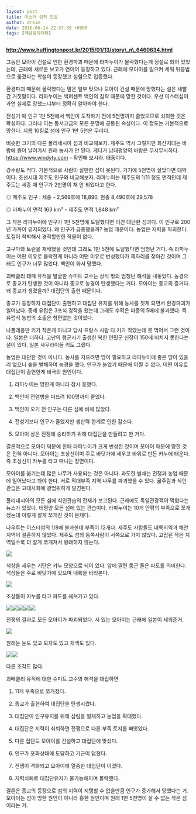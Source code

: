 ```yaml
---
layout: post
title: 이스터 섬의 진실
author: drkim
date: 2016-06-14 22:57:39 +0900
tags: [깨달음의대화]
---
```

  

  
**http://www.huffingtonpost.kr/2015/01/13/story\_n\_6460634.html**

  


그동안 모아이 건설로 인한 환경파괴 때문에 라파누이가 몰락했다는게 정설로 되어 있었는데, 근래에 새로운 보고가 연이어 등장하고 있다. 근래에 모아이를 일으켜 세워 뒤뚱법으로 옮겼다는 학설이 등장했고 실험으로 입증했다. 

  


환경파괴 때문에 몰락했다는 말은 일부 맞으나 모아이 건설 때문에 망했다는 설은 새빨간 거짓말이다. 라파누이는 백퍼센트 백인의 침략 때문에 망한 것이다. 우선 이스터섬이 과연 실제로 망했느냐부터 정확히 알아봐야 한다. 

  


전성기 때 인구 1만 5천에서 백인이 도착하기 전에 5천명까지 줄었으므로 쇠퇴한 것은 확실하다. 그러나 이는 동서고금의 모든 문명에 공통된 속성이다. 이 정도는 기본적으로 망한다. 지름 10킬로 섬에 인구 1만 5천은 무리다. 

  


비슷한 크기의 다른 폴리네시아 섬과 비교해보자. 제주도 역시 그렇지만 화산지대는 바람에 흙이 날려가서 원래 농사가 안 된다. 게다가 남태평양의 바람은 무시무시하다. https://www.windyty.com - 확인해 보시라. 태풍이다. 

  


강수량도 적다. 기본적으로 사람이 살만한 섬이 못된다. 거기에 5천명이 살았다면 대박이다. 조선시대 제주도 인구와 비교해보자. 라파누이는 제주도의 1/11 정도 면적인데 제주도는 세종 때 인구가 2만명이 채 안 되었다고 한다. 

  


◎ 제주도 인구 : 세종 - 2,569호에 18,890, 현종 8,490호에 29,578  
       
◎ 라파누이 면적 163 km² - 제주도 면적 1,848 km² 

  


그 작은 라파누이에 인구가 1만 5천명에 도달했다면 이건 대단한 성과다. 이 인구로 200년 가까이 유지되었다. 왜 인구가 급증했을까? 농업 때문이다. 농업은 지력을 파괴한다. 토질이 척박해서 경작할만한 작물이 없다.

  


고구마와 토란을 재배했을 것인데 그래도 1만 5천에 도달했다면 엄청난 거다. 즉 라파누이는 어떤 이유로 몰락한게 아니라 어떤 이유로 번성했다가 제자리를 찾아간 것이며 그래도 인구가 너무 많았다. 백인이 와서 망했다.

  


괴베클리 테페 유적을 발굴한 슈미트 교수는 상식 밖의 엄청난 해석을 내놓았다. 농경으로 종교가 탄생한 것이 아니라 종교로 농경이 탄생했다는 거다. 모아이는 종교의 증거다. 왜 종교가 생겼을까? 대집단의 출현 때문이다.

  


종교가 등장하자 대집단이 출현하고 대집단 유지를 위해 농사를 짓게 되면서 환경파괴가 일어났다. 중세 유럽은 3포식 경작을 했는데 그래도 수확은 파종의 5배에 불과했다. 즉 유럽식 농법의 소출은 형편없는 것이었다. 

  


나폴레옹만 키가 작은게 아니고 당시 프랑스 사람 다 키가 작았는데 못 먹어서 그런 것이다. 일본은 더하다. 고난의 행군시기 출생한 북한 인민군 신장이 150에 미치지 못한다는 설이 있다. 일본 사무라이들 키도 그랬다.

  


농업은 대단한 것이 아니다. 농사를 지으려면 땅이 필요하고 라파누이에 좋은 땅이 있을 리 없으니 숲을 벌채하여 농경을 했다. 인구가 늘었기 때문에 어쩔 수 없다. 어떤 이유로 대집단이 출현한게 비극의 원인이다.

  


1) 라파누이는 망한게 아니라 잠시 흥했다.  
      
2) 백인이 전염병을 퍼뜨려 100명까지 줄었다.  
      
3) 백인이 오기 전 인구는 다른 섬에 비해 많았다.  
      
4) 전성기보다 인구가 줄었지만 생산력 한계로 인한 감소다.  
      
5) 모아이 상은 전쟁에 승리하기 위해 대집단을 만들려고 한 거다. 

  


결론적으로 모아이 덕분에 한때 라파누이가 크게 번성한 것이며 모아이 때문에 망한 것은 전혀 아니다. 모아이는 조상신이며 주로 바닷가에 세우고 바위로 만든 카누에 태운다. 즉 조상신이 카누를 타고 떠나는 장면이다. 

  


모아이를 옮기는데 많은 나무가 사용되는 것은 아니다. 과도한 벌채는 전쟁과 농업 때문에 일어났다고 봐야 한다. 서로 적대부족 지역 나무를 파괴했을 수 있다. 굶주림과 식인관습은 고대사회에 광범위하게 발견된다. 

  


폴리네시아의 모든 섬에 식인관습의 잔재가 보고된다. 근래에도 독일관광객이 먹혔다는 뉴스가 있었다. 태평양 모든 섬에 있는 관습이다. 라파누이는 10개 안팎의 부족으로 쪼개졌는데 이렇게 잘게 쪼개진 것이 문제다. 

  


나우루는 이스터섬의 1/8에 불과한데 부족이 12개다. 제주도 사람들도 내륙지역과 해안지역이 결혼하지 않았다. 제주도 섬의 동쪽사람이 서쪽으로 가지 않았다. 고립된 작은 지역일수록 더 잘게 쪼개져서 왕래하지 않는다. 

  



![](/files/attach/images/198/478/719/728587f8d68266fe28ade0a154d5d593.jpg)   


  


석상을 세우는 기단은 카누 모양으로 되어 있다. 앞에 깔린 둥근 돌은 파도를 의미한다. 석상들은 주로 바닷가에 있으며 내륙을 바라본다.

  


![](/files/attach/images/198/478/719/4836.jpg)



조상들이 카누를 타고 파도를 헤쳐가고 있다.

  



![](/files/attach/images/198/478/719/7b.jpg)![](/files/attach/images/198/478/719/ahu-nau-nau-anakena-morning.jpg)![](/files/attach/images/198/478/719/moai-rows_1608287i.jpg)![](/files/attach/images/198/478/719/quarry.jpg)![](/files/attach/images/198/478/719/vinapu2.jpg)   


  


전쟁의 결과로 모든 모아이가 파괴되었다. 서 있는 모아이는 근래에 일본이 세워준거.

  



![](/files/attach/images/198/478/719/모아이__moai0.JPG)   


  


원래눈 눈도 있고 모자도 있고 채색도 있다.

  



![](/files/attach/images/198/478/719/dsc01596.jpg)![](/files/attach/images/198/478/719/easter-island-0009.jpg)



다른 조각도 많다.

  


괴베클리 유적에 대한 슈미트 교수의 해석을 대입하면

  


1) 11개 부족으로 쪼개졌다.

2) 종교가 출현하여 대집단을 탄생시켰다.

3) 대집단이 인구유지를 위해 삼림을 벌채하고 농업을 확대했다.

4) 대집단은 지력이 쇠퇴하면 전쟁으로 다른 부족 토지를 빼앗았다.

5) 다른 집단도 모아이를 건설하고 대집단에 맞섰다.

6) 인구가 포화상태에 도달하고 기근이 덥쳤다.

7) 전쟁이 격화되고 모아이에 열중한 대집단이 이겼다.

8) 지력쇠퇴로 대집단유지가 불가능해지며 몰락했다.

  


결론은 종교의 등장으로 섬의 지력이 지탱할 수 없을만큼 인구가 증가해서 망했다는 거. 모아이는 섬이 망한 원인이 아니라 흥한 원인이며 원래 1만 5천명이 살 수 없는 작은 섬이라는 거.